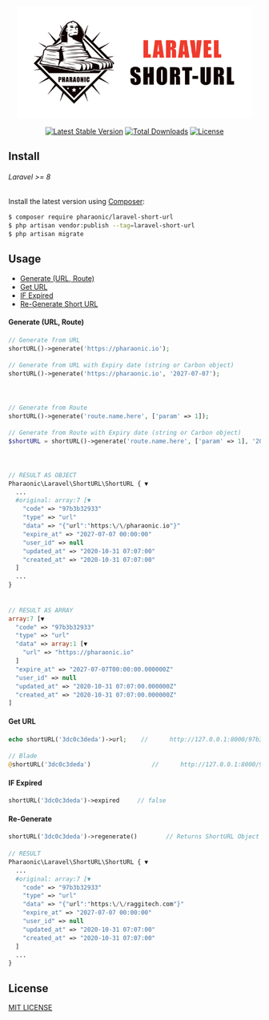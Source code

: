 <p align="center"><a href="https://pharaonic.io" target="_blank"><img src="https://raw.githubusercontent.com/Pharaonic/logos/main/short-url.jpg" width="470"></a></p>

<p align="center">
<a href="https://packagist.org/packages/Pharaonic/laravel-short-url"><img src="https://poser.pugx.org/pharaonic/laravel-short-url/v/stable" alt="Latest Stable Version"></a> <a href="https://packagist.org/packages/Pharaonic/laravel-short-url"><img src="https://img.shields.io/packagist/dt/Pharaonic/laravel-short-url" alt="Total Downloads"></a> <a href="https://packagist.org/packages/Pharaonic/laravel-short-url"><img src="https://img.shields.io/packagist/l/Pharaonic/laravel-short-url" alt="License"></a>
</p>



## Install
###### Laravel >= 8
Install the latest version using [Composer](https://getcomposer.org/):

```bash
$ composer require pharaonic/laravel-short-url
$ php artisan vendor:publish --tag=laravel-short-url
$ php artisan migrate
```


## Usage
- [Generate (URL, Route)](#generate)
- [Get URL](#read)
- [IF Expired](#expired)
- [Re-Generate Short URL](#regenerate)



<a name="generate" id="generate"></a>

#### Generate (URL, Route)

```php
// Generate from URL
shortURL()->generate('https://pharaonic.io');

// Generate from URL with Expiry date (string or Carbon object)
shortURL()->generate('https://pharaonic.io', '2027-07-07');



// Generate from Route
shortURL()->generate('route.name.here', ['param' => 1]);

// Generate from Route with Expiry date (string or Carbon object)
$shortURL = shortURL()->generate('route.name.here', ['param' => 1], '2027-07-07');



// RESULT AS OBJECT
Pharaonic\Laravel\ShortURL\ShortURL { ▼
  ...
  #original: array:7 [▼
    "code" => "97b3b32933"
    "type" => "url"
    "data" => "{"url":"https:\/\/pharaonic.io"}"
    "expire_at" => "2027-07-07 00:00:00"
    "user_id" => null
    "updated_at" => "2020-10-31 07:07:00"
    "created_at" => "2020-10-31 07:07:00"
  ]
  ...
}


// RESULT AS ARRAY
array:7 [▼
  "code" => "97b3b32933"
  "type" => "url"
  "data" => array:1 [▼
    "url" => "https://pharaonic.io"
  ]
  "expire_at" => "2027-07-07T00:00:00.000000Z"
  "user_id" => null
  "updated_at" => "2020-10-31 07:07:00.000000Z"
  "created_at" => "2020-10-31 07:07:00.000000Z"
]
```



<a name="read" id="read"></a>

#### Get URL

```php
echo shortURL('3dc0c3deda')->url;    //      http://127.0.0.1:8000/97b3b32933

// Blade
@shortURL('3dc0c3deda')  				//      http://127.0.0.1:8000/97b3b32933
```



<a name="expired" id="expired"></a>

#### IF Expired

```php
shortURL('3dc0c3deda')->expired		// false
```



<a name="regenerate" id="regenerate"></a>

#### Re-Generate

```php
shortURL('3dc0c3deda')->regenerate()		// Returns ShortURL Object

// RESULT
Pharaonic\Laravel\ShortURL\ShortURL { ▼
  ...
  #original: array:7 [▼
    "code" => "97b3b32933"
    "type" => "url"
    "data" => "{"url":"https:\/\/raggitech.com"}"
    "expire_at" => "2027-07-07 00:00:00"
    "user_id" => null
    "updated_at" => "2020-10-31 07:07:00"
    "created_at" => "2020-10-31 07:07:00"
  ]
  ...
}
```


## License

[MIT LICENSE](LICENSE.md)
